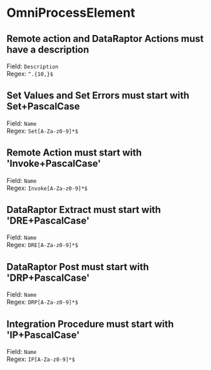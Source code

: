 # OmniProcessElement
## Remote action and DataRaptor Actions must have a description
Field: `Description`   
Regex: `^.{10,}$`    



## Set Values and Set Errors must start with Set+PascalCase
Field: `Name`   
Regex: `Set[A-Za-z0-9]*$`    



## Remote Action must start with 'Invoke+PascalCase'
Field: `Name`   
Regex: `Invoke[A-Za-z0-9]*$`    



## DataRaptor Extract must start with 'DRE+PascalCase'
Field: `Name`   
Regex: `DRE[A-Za-z0-9]*$`    



## DataRaptor Post must start with 'DRP+PascalCase'
Field: `Name`   
Regex: `DRP[A-Za-z0-9]*$`    



## Integration Procedure must start with 'IP+PascalCase'
Field: `Name`   
Regex: `IP[A-Za-z0-9]*$`    



